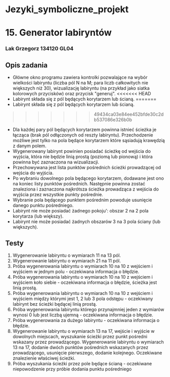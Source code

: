 # Jezyki_symboliczne_projekt
# 15. Generator labiryntów
  ###    Lak Grzegorz 134120 GL04

## Opis zadania 

  * Główne okno programu zawiera kontrolki pozwalające na wybór wielkości labiryntu (liczba pól N na M; para liczb całkowitych nie większych niż 30), wizualizację labiryntu (na przykład jako siatka kolorowych przycisków) oraz przycisk "generuj". 
<<<<<<< HEAD
  * Labirynt składa się z pól będących korytarzem lub ścianą.
=======
  * Labirynt składa się z pól będących korytarzem lub ścianą. 
>>>>>>> 49434ca03e84ee452bfde30c2db537086e326b0b
  * Dla każdej pary pól będących korytarzem powinna istnieć ścieżka je łącząca (brak pól odłączonych od reszty labiryntu). Przechodzenie możliwe jest tylko na pola będące korytarzem które sąsiadują krawędzią z danym polem. 
  * Wygenerowany labirynt powinien posiadać ścieżkę od wejścia do wyjścia, która nie będzie linią prostą (poziomą lub pionową) i która powinna być zaznaczona na wizualizacji. 
  * Przechowywana jest lista punktów pośrednich ścieżki prowadzącej od wejścia do wyjścia. 
  * Po wybraniu dowolnego pola będącego korytarzem, dodawane jest ono na koniec listy punktów pośrednich. Następnie powinna zostać znaleziona i zaznaczona najkrótsza ścieżka prowadząca z wejścia do wyjścia przez wszystkie punkty pośrednie. 
  * Wybranie pola będącego punktem pośrednim powoduje usunięcie danego punktu pośredniego.
  * Labirynt nie może posiadać żadnego pokoju': obszar 2 na 2 pola korytarza (lub większy).
  * Labirynt nie może posiadać żadnych obszarów 3 na 3 pola ściany (lub większych). 
    
## Testy 

  1. Wygenerowanie labiryntu o wymiarach 11 na 13 pól. 
  2. Wygenerowanie labiryntu o wymiarach 21 na 11 pól. 
  3. Próba wygenerowania labiryntu o wymiarach 10 na 10 z wejściem i wyjściem w jednym polu - oczekiwana informacja o błędzie. 
  4. Próba wygenerowania labiryntu o wymiarach 10 na 10 z wejściem i wyjściem koło siebie - oczekiwana informacja o błędzie, ścieżka jest linią prostą. 
  5. Próba wygenerowania labiryntu o wymiarach 10 na 10 z wejściem i wyjściem między którymi jest 1, 2 lub 3 pola odstępu - oczekiwany labirynt bez ścieżki będącej linią prostą. 
  6. Próba wygenerowania labiryntu którego przynajmniej jeden z wymiarów wynosi 0 lub jest liczbą ujemną - oczekiwana informacja o błędzie. 
  7. Próba wygenerowania za dużego labiryntu - oczekiwana informacja o błędzie. 
  8. Wygenerowanie labiryntu o wymiarach 13 na 17, wejście i wyjście w dowolnych miejscach, wyszukanie ścieżki przez punkt pośredni wskazany przez prowadzącego. Wygenerowanie labiryntu o wymiarach 13 na 17, dodanie dwóch punktów pośrednich wskazanych przez prowadzącego, usunięcie pierwszego, dodanie kolejnego. Oczekiwane znalezienie właściwej ścieżki. 
  9. Próba wyszukania ścieżki przez pole będące ścianą - oczekiwane niepowodzenie przy próbie dodania punktu pośredniego 

